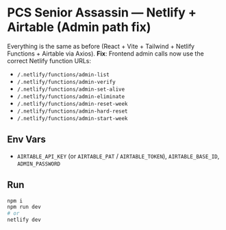 
# PCS Senior Assassin — Netlify + Airtable (Admin path fix)

Everything is the same as before (React + Vite + Tailwind + Netlify Functions + Airtable via Axios).
**Fix**: Frontend admin calls now use the correct Netlify function URLs:
- `/.netlify/functions/admin-list`
- `/.netlify/functions/admin-verify`
- `/.netlify/functions/admin-set-alive`
- `/.netlify/functions/admin-eliminate`
- `/.netlify/functions/admin-reset-week`
- `/.netlify/functions/admin-hard-reset`
- `/.netlify/functions/admin-start-week`

## Env Vars
- `AIRTABLE_API_KEY` (or `AIRTABLE_PAT` / `AIRTABLE_TOKEN`), `AIRTABLE_BASE_ID`, `ADMIN_PASSWORD`

## Run
```bash
npm i
npm run dev
# or
netlify dev
```
